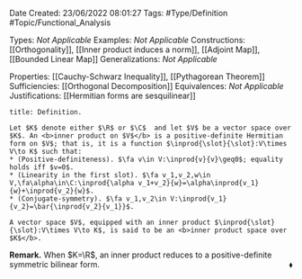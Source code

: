 <div class="topSpace"></div>

Date Created: 23/06/2022 08:01:27
Tags: #Type/Definition #Topic/Functional_Analysis

Types: <i>Not Applicable</i>
Examples: <i>Not Applicable</i>
Constructions: [[Orthogonality]], [[Inner product induces a norm]], [[Adjoint Map]], [[Bounded Linear Map]]
Generalizations: <i>Not Applicable</i>

Properties: [[Cauchy-Schwarz Inequality]], [[Pythagorean Theorem]]
Sufficiencies: [[Orthogonal Decomposition]]
Equivalences: <i>Not Applicable</i>
Justifications: [[Hermitian forms are sesquilinear]]

``` ad-Definition
title: Definition.

Let $K$ denote either $\R$ or $\C$  and let $V$ be a vector space over $K$. An <b>inner product on $V$</b> is a positive-definite Hermitian form on $V$; that is, it is a function $\inprod{\slot}{\slot}:V\times V\to K$ such that:
* (Positive-definiteness). $\fa v\in V:\inprod{v}{v}\geq0$; equality holds iff $v=0$.
* (Linearity in the first slot). $\fa v_1,v_2,w\in V,\fa\alpha\in\C:\inprod{\alpha v_1+v_2}{w}=\alpha\inprod{v_1}{w}+\inprod{v_2}{w}$.
* (Conjugate-symmetry). $\fa v_1,v_2\in V:\inprod{v_1}{v_2}=\bar{\inprod{v_2}{v_1}}$.

A vector space $V$, equipped with an inner product $\inprod{\slot}{\slot}:V\times V\to K$, is said to be an <b>inner product space over $K$</b>.

```

<b>Remark.</b> When $K=\R$, an inner product reduces to a positive-definite symmetric bilinear form.<span style="float:right;">$\blacklozenge$</span>
